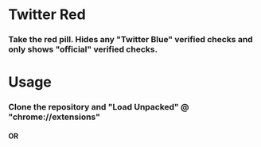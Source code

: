 # Twitter Red

### Take the red pill. Hides any "Twitter Blue" verified checks and only shows "official" verified checks.

# Usage

### Clone the repository and "Load Unpacked" @ "chrome://extensions"
#### OR
### 
